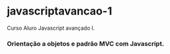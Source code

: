 # javascriptavancao-1
Curso Aluro Javascript avançado I.


### Orientação a objetos e padrão MVC com Javascript.
